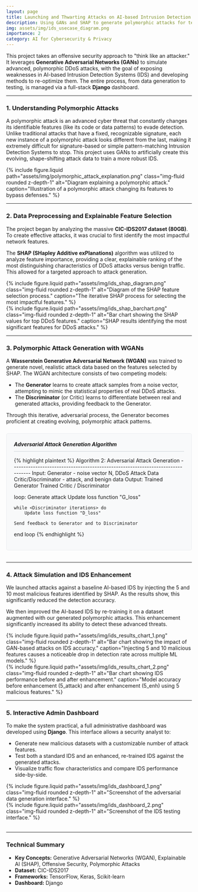 ```yaml
---
layout: page
title: Launching and Thwarting Attacks on AI-based Intrusion Detection Systems
description: Using GANs and SHAP to generate polymorphic attacks for testing and improving the robustness of an IDS.
img: assets/img/ids_usecase_diagram.png
importance: 2
category: AI for Cybersecurity & Privacy
---
```


This project takes an offensive security approach to "think like an attacker." It leverages **Generative Adversarial Networks (GANs)** to simulate advanced, polymorphic DDoS attacks, with the goal of exposing weaknesses in AI-based Intrusion Detection Systems (IDS) and developing methods to re-optimize them. The entire process, from data generation to testing, is managed via a full-stack **Django** dashboard.

---

### 1. Understanding Polymorphic Attacks

A polymorphic attack is an advanced cyber threat that constantly changes its identifiable features (like its code or data patterns) to evade detection. Unlike traditional attacks that have a fixed, recognizable signature, each new instance of a polymorphic attack looks different from the last, making it extremely difficult for signature-based or simple pattern-matching Intrusion Detection Systems to stop. This project uses GANs to artificially create this evolving, shape-shifting attack data to train a more robust IDS.

{% include figure.liquid path="assets/img/polymorphic_attack_explanation.png" class="img-fluid rounded z-depth-1" alt="Diagram explaining a polymorphic attack." caption="Illustration of a polymorphic attack changing its features to bypass defenses." %}

---

### 2. Data Preprocessing and Explainable Feature Selection

The project began by analyzing the massive **CIC-IDS2017 dataset (80GB)**. To create effective attacks, it was crucial to first identify the most impactful network features.

The **SHAP (SHapley Additive exPlanations)** algorithm was utilized to analyze feature importance, providing a clear, explainable ranking of the most distinguishing characteristics of DDoS attacks versus benign traffic. This allowed for a targeted approach to attack generation.

<div class="row mt-4">
    <div class="col-sm-6">
        {% include figure.liquid path="assets/img/ids_shap_diagram.png" class="img-fluid rounded z-depth-1" alt="Diagram of the SHAP feature selection process." caption="The iterative SHAP process for selecting the most impactful features." %}
    </div>
    <div class="col-sm-6">
        {% include figure.liquid path="assets/img/ids_shap_barchart.png" class="img-fluid rounded z-depth-1" alt="Bar chart showing the SHAP values for top DDoS features." caption="SHAP results identifying the most significant features for DDoS attacks." %}
    </div>
</div>

---

### 3. Polymorphic Attack Generation with WGANs

A **Wasserstein Generative Adversarial Network (WGAN)** was trained to generate novel, realistic attack data based on the features selected by SHAP. The WGAN architecture consists of two competing models:
- The **Generator** learns to create attack samples from a noise vector, attempting to mimic the statistical properties of real DDoS attacks.
- The **Discriminator** (or Critic) learns to differentiate between real and generated attacks, providing feedback to the Generator.

Through this iterative, adversarial process, the Generator becomes proficient at creating evolving, polymorphic attack patterns.

<div style="background-color: #f8f9fa; border: 1px solid #e9ecef; padding: 20px; border-radius: 5px; margin-top: 1.5rem; margin-bottom: 2rem;">
  <h5 style="margin-top:0; border-bottom: 2px solid #dee2e6; padding-bottom: 10px; margin-bottom: 15px;">Adversarial Attack Generation Algorithm</h5>
  {% highlight plaintext %}
Algorithm 2: Adversarial Attack Generation
-------------------------------------------------------------------------------
Input:
    Generator - noise vector N, DDoS Attack Data
    Critic/Discriminator - attack, and benign data
Output:
    Trained Generator
    Trained Critic / Discriminator

loop:
    Generate attack
    Update loss function "G_loss"
    
    while <Discriminator iterations> do
        Update loss function "D_loss"
    
    Send feedback to Generator and to Discriminator
end loop
  {% endhighlight %}
</div>

---

### 4. Attack Simulation and IDS Enhancement

We launched attacks against a baseline AI-based IDS by injecting the 5 and 10 most malicious features identified by SHAP. As the results show, this significantly reduced the detection accuracy.

We then improved the AI-based IDS by re-training it on a dataset augmented with our generated polymorphic attacks. This enhancement significantly increased its ability to detect these advanced threats.

<div class="row mt-4">
    <div class="col-sm-6">
        {% include figure.liquid path="assets/img/ids_results_chart_1.png" class="img-fluid rounded z-depth-1" alt="Bar chart showing the impact of GAN-based attacks on IDS accuracy." caption="Injecting 5 and 10 malicious features causes a noticeable drop in detection rate across multiple ML models." %}
    </div>
    <div class="col-sm-6">
        {% include figure.liquid path="assets/img/ids_results_chart_2.png" class="img-fluid rounded z-depth-1" alt="Bar chart showing IDS performance before and after enhancement." caption="Model accuracy before enhancement (5_attack) and after enhancement (5_enh) using 5 malicious features." %}
    </div>
</div>

---

### 5. Interactive Admin Dashboard

To make the system practical, a full administrative dashboard was developed using **Django**. This interface allows a security analyst to:
- Generate new malicious datasets with a customizable number of attack features.
- Test both a standard IDS and an enhanced, re-trained IDS against the generated attacks.
- Visualize traffic flow characteristics and compare IDS performance side-by-side.

<div class="row mt-3 mb-3">
    <div class="col-sm-7">
        {% include figure.liquid path="assets/img/ids_dashboard_1.png" class="img-fluid rounded z-depth-1" alt="Screenshot of the adversarial data generation interface." %}
    </div>
    <div class="col-sm-5">
        {% include figure.liquid path="assets/img/ids_dashboard_2.png" class="img-fluid rounded z-depth-1" alt="Screenshot of the IDS testing interface." %}
    </div>
</div>

<br>

---
### Technical Summary
- **Key Concepts:** Generative Adversarial Networks (WGAN), Explainable AI (SHAP), Offensive Security, Polymorphic Attacks
- **Dataset:** CIC-IDS2017
- **Frameworks:** TensorFlow, Keras, Scikit-learn
- **Dashboard:** Django